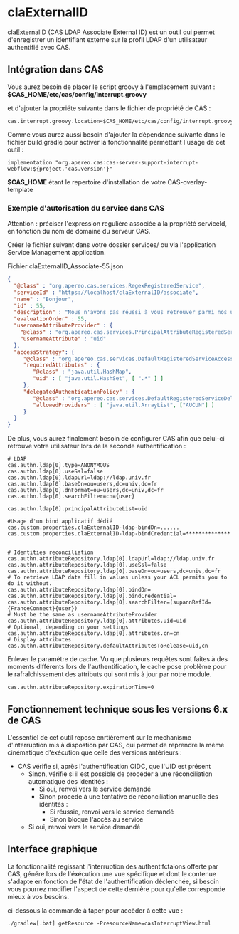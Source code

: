 # claExternalID
claExternalID (CAS LDAP Associate External ID) est un outil qui permet d'enregistrer un identifiant externe sur le profil LDAP d'un utilisateur authentifié avec CAS.

## Intégration dans CAS

Vous aurez besoin de placer le script groovy à l'emplacement suivant : **$CAS_HOME/etc/cas/config/interrupt.groovy**

et d'ajouter la propriéte suivante dans le fichier de propriété de CAS :

```
cas.interrupt.groovy.location=$CAS_HOME/etc/cas/config/interrupt.groovy
```

Comme vous aurez aussi besoin d'ajouter la dépendance suivante dans le fichier build.gradle pour activer la fonctionnalité permettant l'usage de cet outil :

```
implementation "org.apereo.cas:cas-server-support-interrupt-webflow:${project.'cas.version'}"
```

**$CAS_HOME** étant le repertoire d'installation de votre CAS-overlay-template

### Exemple d'autorisation du service dans CAS

Attention : préciser l'expression regulière associée à la propriété serviceId, en fonction du nom de domaine du serveur CAS.

Créer le fichier suivant dans votre dossier services/ ou via l'application Service Management application.

Fichier claExternalID_Associate-55.json
``` json
{
  "@class" : "org.apereo.cas.services.RegexRegisteredService",
  "serviceId" : "https://localhost/claExternalID/associate",
  "name" : "Bonjour",
  "id" : 55,
  "description" : "Nous n'avons pas réussi à vous retrouver parmi nos utilisateurs.\nSi vous êtes étudiant ou personnel de l'université Paris 1 Panthéon-Sorbonne, veuillez vous authentifier. Cette opération est à réaliser une fois.\nSi vous n'êtes pas étudiant ou personnel de Paris 1, vous n'êtes pas autorisé à accéder à ce service. Veuillez cliquer sur \"Annuler\" pour vous déconnecter de FranceConnect",
  "evaluationOrder" : 55,
  "usernameAttributeProvider" : {
    "@class" : "org.apereo.cas.services.PrincipalAttributeRegisteredServiceUsernameProvider",
    "usernameAttribute" : "uid"
  },
  "accessStrategy": {
     "@class" : "org.apereo.cas.services.DefaultRegisteredServiceAccessStrategy",
     "requiredAttributes" : {
	    "@class" : "java.util.HashMap",
	    "uid" : [ "java.util.HashSet", [ ".*" ] ]
     },
     "delegatedAuthenticationPolicy" : {
        "@class" : "org.apereo.cas.services.DefaultRegisteredServiceDelegatedAuthenticationPolicy",
        "allowedProviders" : [ "java.util.ArrayList", ["AUCUN"] ]
     }     
  }
}
```

De plus, vous aurez finalement besoin de configurer CAS afin que celui-ci retrouve votre utilisateur lors de la seconde 
authentification :

``` properties
# LDAP
cas.authn.ldap[0].type=ANONYMOUS
cas.authn.ldap[0].useSsl=false
cas.authn.ldap[0].ldapUrl=ldap://ldap.univ.fr
cas.authn.ldap[0].baseDn=ou=users,dc=univ,dc=fr
cas.authn.ldap[0].dnFormat=ou=users,dc=univ,dc=fr
cas.authn.ldap[0].searchFilter=cn={user}

cas.authn.ldap[0].principalAttributeList=uid

#Usage d'un bind applicatif dédié
cas.custom.properties.claExternalID-ldap-bindDn=......
cas.custom.properties.claExternalID-ldap-bindCredential=**************


# Identities reconciliation
cas.authn.attributeRepository.ldap[0].ldapUrl=ldap://ldap.univ.fr
cas.authn.attributeRepository.ldap[0].useSsl=false
cas.authn.attributeRepository.ldap[0].baseDn=ou=users,dc=univ,dc=fr
# To retrieve LDAP data fill in values unless your ACL permits you to do it without.
cas.authn.attributeRepository.ldap[0].bindDn=
cas.authn.attributeRepository.ldap[0].bindCredential=
cas.authn.attributeRepository.ldap[0].searchFilter=(supannRefId={FranceConnect}{user})
# Must be the same as usernameAttributeProvider
cas.authn.attributeRepository.ldap[0].attributes.uid=uid
# Optional, depending on your settings
cas.authn.attributeRepository.ldap[0].attributes.cn=cn
# Display attributes
cas.authn.attributeRepository.defaultAttributesToRelease=uid,cn
```

Enlever le paramètre de cache. Vu que plusieurs requêtes sont faites à des moments différents lors de l'authentification, le cache pose problème pour le rafraîchissement des attributs qui sont mis à jour par notre module.
```properties
cas.authn.attributeRepository.expirationTime=0
```


## Fonctionnement technique sous les versions 6.x de CAS

L'essentiel de cet outil repose enrtièrement sur le mechanisme d'interruption mis à dispostion par CAS, qui permet de reprendre la même cinématique d'éxécution que celle des versions antérieurs :
- CAS vérifie si, après l'authentification OIDC, que l'UID est présent
    - Sinon, vérifie si il est possible de procéder à une réconciliation automatique des identités :
        - Si oui, renvoi vers le service demandé
        - Sinon procéde à une tentative de réconciliation manuelle des identités :
            - Si réussie, renvoi vers le service demandé
            - Sinon bloque l'accès au service
    - Si oui, renvoi vers le service demandé

## Interface graphique

La fonctionnalité regissant l'interruption des authentifctaions offerte par CAS, génére lors de l'éxécution une vue spécifique et dont le contenue s'adapte en fonction de l'état de l'authentification déclenchée,
si besoin vous pourrez modifier l'aspect de cette dernière pour qu'elle corresponde mieux à vos besoins.

ci-dessous la commande à taper pour accèder à cette vue :
```
./gradlew[.bat] getResource -PresourceName=casInterruptView.html
```





